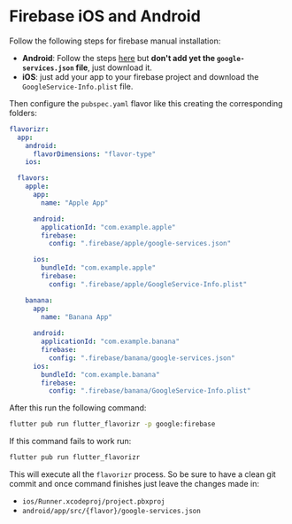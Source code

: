 # Firebase iOS and Android

Follow the following steps for firebase manual installation:

- **Android**: Follow the steps [here](https://firebase.flutter.dev/docs/manual-installation/android) but **don't add yet the
  `google-services.json` file**, just download it.
- **iOS**: just add your app to your firebase project and download 
the `GoogleService-Info.plist` file.

Then configure the `pubspec.yaml` flavor like this creating the corresponding folders:

```yaml
flavorizr:
  app:
    android:
      flavorDimensions: "flavor-type"
    ios:

  flavors:
    apple:
      app:
        name: "Apple App"

      android:
        applicationId: "com.example.apple"
        firebase:
          config: ".firebase/apple/google-services.json"

      ios:
        bundleId: "com.example.apple"
        firebase:
          config: ".firebase/apple/GoogleService-Info.plist"

    banana:
      app:
        name: "Banana App"
        
      android:
        applicationId: "com.example.banana"
        firebase:
          config: ".firebase/banana/google-services.json"
      ios:
        bundleId: "com.example.banana"
        firebase:
          config: ".firebase/banana/GoogleService-Info.plist"
```

After this run the following command:

```bash
flutter pub run flutter_flavorizr -p google:firebase
```

If this command fails to work run:

```bash
flutter pub run flutter_flavorizr
```

This will execute all the `flavorizr` process. So be sure to have a clean git commit
and once command finishes just leave the changes made in:
- `ios/Runner.xcodeproj/project.pbxproj`
- `android/app/src/{flavor}/google-services.json`